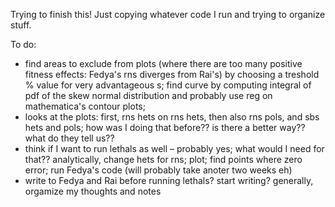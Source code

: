 Trying to finish this! Just copying whatever code I run and trying to organize stuff.

To do:
- find areas to exclude from plots (where there are too many positive fitness effects: Fedya's rns diverges from Rai's) by choosing a treshold % value for very advantageous s; find curve by computing integral of pdf of the skew normal distribution and probably use reg on mathematica's contour plots;
- looks at the plots: first, rns hets on rns hets, then also rns pols, and sbs hets and pols; how was I doing that before?? is there a better way?? what do they tell us??
- think if I want to run lethals as well – probably yes; what would I need for that?? analytically, change hets for rns; plot; find points where zero error; run Fedya's code (will probably take anoter two weeks eh)
- write to Fedya and Rai before running lethals? start writing? generally, orgamize my thoughts and notes
